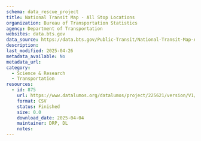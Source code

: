 ```yaml
---
schema: data_rescue_project 
title: National Transit Map - All Stop Locations
organization: Bureau of Transportation Statistics
agency: Department of Transportation
websites: data.bts.gov
data_source: https://data.bts.gov/Public-Transit/National-Transit-Map-All-Stop-Locations/39cr-5x89/about_data
description: 
last_modified: 2025-04-26
metadata_available: No
metadata_url: 
category:
  - Science & Research 
  - Transportation 
resources:
  - id: 875
    url: https://www.datalumos.org/datalumos/project/225621/version/V1/view
    format: CSV
    status: Finished
    size: 0.0
    download_date: 2025-04-04
    maintainer: DRP, DL
    notes: 
---
```

